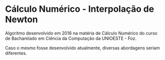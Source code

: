 # Cálculo Numérico - Interpolação de Newton
Algoritmo desenvolvido em 2016 na matéria de Cálculo Numérico do curso de Bacharelado em Ciência da Computação da UNIOESTE - Foz.

Caso o mesmo fosse desenvolvido atualmente, diversas abordagens seriam diferentes.
